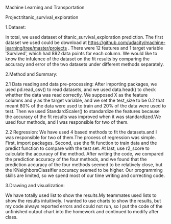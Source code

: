 Machine Learning and Transportation

Project:titanic_survival_exploration

1.Dataset:

In total, we used dataset of titanic_survival_exploration prediction. The first dataset we used could be download at https://github.com/udacity/machine-learning/tree/master/projects . 
There were 12 features and 1 target variable 'Survived', which had 892 data points for each column. We would like to know the infulence of the dataset on the fit results by comparing the accuracy and error of the two datasets under different methods separately.

2.Method and Summary:

2.1 Data reading and data pre-processing: After importing packages, we used pd.read_csv() to read datasets, and we used data.head() to check whether the data was read correctly. 
We supposed X as the feature columns and y as the target variable, and we set the test_size to be 0.2 that meant 80% of the data were used to train and 20% of the data were used to test.
Then we used StandardScaler() to standardize the features because the accuracy of the fit results was improved when it was standardized.We used four methods, and I was responsible for two of them.

2.2 Regression: We have used 4 based methods to fit the datasets.and I was responsible for two of them.The process of regression was simple. First, import packages. 
Second, use the fit function to train data and the predict function to compare with the test set. At last, use r2_score to calculate the accuracy of the method. 
After writing the code, we compared the prediction accuracy of the four methods, and we found that the prediction accuracy of the four methods seemed to be relatively close, but the  KNeighborsClassifier accuracy seemed to be higher.
Our programming skills are limited, so we spend most of our time writing and correcting code.

3.Drawing and visualization:

We have totally used list to show the results.My teammates used lists to show the results intuitively. I wanted to use charts to show the results, but my code always reported errors and could not run, 
so I put the code of the unfinished output chart into the homework and continued to modify after class.
